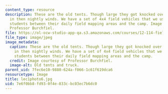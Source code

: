```yaml
---
content_type: resource
description: These are the old tents. Though large they got knocked over frequently
  in then nightly winds. We have a set of 4x4 field vehicles that we use for moving
  students between their daily field mapping areas and the camp. Image courtesy of
  Professor Burchfiel.
file: https://ol-ocw-studio-app-qa.s3.amazonaws.com/courses/12-114-field-geology-i-fall-2005/7e6f0bb8fd930f4e833cbc03ec7b6dc0_lec1photo6.jpg
file_type: image/jpeg
image_metadata:
  caption: These are the old tents. Though large they got knocked over frequently
    in then nightly winds. We have a set of 4x4 field vehicles that we use for moving
    students between their daily field mapping areas and the camp.
  credit: Image courtesy of Professor Burchfiel.
  image-alt: Old tents and truck.
parent_uid: 7fec6e10-9880-624a-f066-1c61f619dca6
resourcetype: Image
title: lec1photo6.jpg
uid: 7e6f0bb8-fd93-0f4e-833c-bc03ec7b6dc0
---
```

